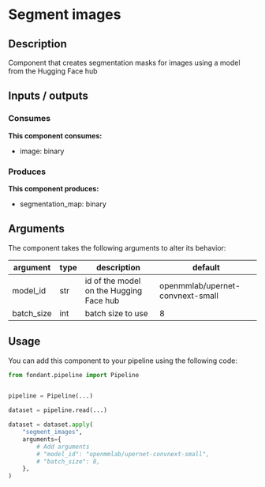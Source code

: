 # Segment images

<a id="segment_images#description"></a>
## Description
Component that creates segmentation masks for images using a model from the Hugging Face hub

<a id="segment_images#inputs_outputs"></a>
## Inputs / outputs 

<a id="segment_images#consumes"></a>
### Consumes 
**This component consumes:**

- image: binary




<a id="segment_images#produces"></a>  
### Produces 
**This component produces:**

- segmentation_map: binary



<a id="segment_images#arguments"></a>
## Arguments

The component takes the following arguments to alter its behavior:

| argument | type | description | default |
| -------- | ---- | ----------- | ------- |
| model_id | str | id of the model on the Hugging Face hub | openmmlab/upernet-convnext-small |
| batch_size | int | batch size to use | 8 |

<a id="segment_images#usage"></a>
## Usage 

You can add this component to your pipeline using the following code:

```python
from fondant.pipeline import Pipeline


pipeline = Pipeline(...)

dataset = pipeline.read(...)

dataset = dataset.apply(
    "segment_images",
    arguments={
        # Add arguments
        # "model_id": "openmmlab/upernet-convnext-small",
        # "batch_size": 8,
    },
)
```

